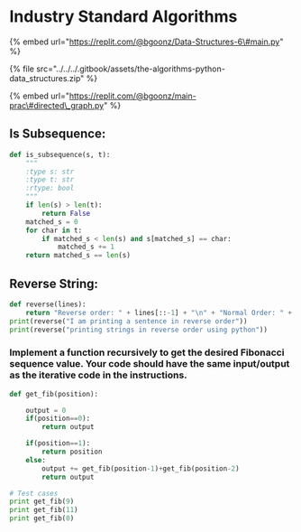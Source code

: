 # Industry Standard Algorithms

{% embed url="https://replit.com/@bgoonz/Data-Structures-6\#main.py" %}

{% file src="../../../.gitbook/assets/the-algorithms-python-data\_structures.zip" %}

{% embed url="https://replit.com/@bgoonz/main-prac\#directed\_graph.py" %}

## Is Subsequence:

```python
def is_subsequence(s, t):
    """
    :type s: str
    :type t: str
    :rtype: bool
    """
    if len(s) > len(t):
        return False
    matched_s = 0
    for char in t:
        if matched_s < len(s) and s[matched_s] == char:
            matched_s += 1
    return matched_s == len(s)
```

## Reverse String:

```python
def reverse(lines):
    return "Reverse order: " + lines[::-1] + "\n" + "Normal Order: " + lines
print(reverse("I am printing a sentence in reverse order"))
print(reverse("printing strings in reverse order using python"))
```

### Implement a function recursively to get the desired Fibonacci sequence value. Your code should have the same input/output as the iterative code in the instructions.

```python
def get_fib(position):

    output = 0
    if(position==0):
        return output

    if(position==1):
        return position
    else:
        output += get_fib(position-1)+get_fib(position-2)
        return output

# Test cases
print get_fib(9)
print get_fib(11)
print get_fib(0)

```
